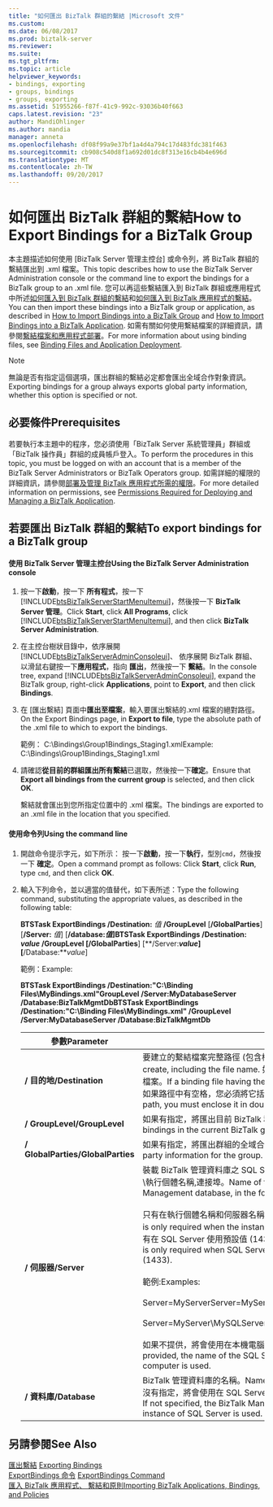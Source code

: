 ```yaml
---
title: "如何匯出 BizTalk 群組的繫結 |Microsoft 文件"
ms.custom: 
ms.date: 06/08/2017
ms.prod: biztalk-server
ms.reviewer: 
ms.suite: 
ms.tgt_pltfrm: 
ms.topic: article
helpviewer_keywords:
- bindings, exporting
- groups, bindings
- groups, exporting
ms.assetid: 51955266-f87f-41c9-992c-93036b40f663
caps.latest.revision: "23"
author: MandiOhlinger
ms.author: mandia
manager: anneta
ms.openlocfilehash: df08f99a9e37bf1a4d4a794c17d483fdc381f463
ms.sourcegitcommit: cb908c540d8f1a692d01dc8f313e16cb4b4e696d
ms.translationtype: MT
ms.contentlocale: zh-TW
ms.lasthandoff: 09/20/2017
---
```

# <a name="how-to-export-bindings-for-a-biztalk-group"></a><span data-ttu-id="70775-102">如何匯出 BizTalk 群組的繫結</span><span class="sxs-lookup"><span data-stu-id="70775-102">How to Export Bindings for a BizTalk Group</span></span>
<span data-ttu-id="70775-103">本主題描述如何使用 [BizTalk Server 管理主控台] 或命令列，將 BizTalk 群組的繫結匯出到 .xml 檔案。</span><span class="sxs-lookup"><span data-stu-id="70775-103">This topic describes how to use the BizTalk Server Administration console or the command line to export the bindings for a BizTalk group to an .xml file.</span></span> <span data-ttu-id="70775-104">您可以再這些繫結匯入到 BizTalk 群組或應用程式中所述[如何匯入到 BizTalk 群組的繫結](../core/how-to-import-bindings-into-a-biztalk-group.md)和[如何匯入到 BizTalk 應用程式的繫結](../core/how-to-import-bindings-into-a-biztalk-application.md)。</span><span class="sxs-lookup"><span data-stu-id="70775-104">You can then import these bindings into a BizTalk group or application, as described in [How to Import Bindings into a BizTalk Group](../core/how-to-import-bindings-into-a-biztalk-group.md) and [How to Import Bindings into a BizTalk Application](../core/how-to-import-bindings-into-a-biztalk-application.md).</span></span> <span data-ttu-id="70775-105">如需有關如何使用繫結檔案的詳細資訊，請參閱[繫結檔案和應用程式部署](../core/binding-files-and-application-deployment.md)。</span><span class="sxs-lookup"><span data-stu-id="70775-105">For more information about using binding files, see [Binding Files and Application Deployment](../core/binding-files-and-application-deployment.md).</span></span>  
  
> [!NOTE]
>  <span data-ttu-id="70775-106">無論是否有指定這個選項，匯出群組的繫結必定都會匯出全域合作對象資訊。</span><span class="sxs-lookup"><span data-stu-id="70775-106">Exporting bindings for a group always exports global party information, whether this option is specified or not.</span></span>  
  
## <a name="prerequisites"></a><span data-ttu-id="70775-107">必要條件</span><span class="sxs-lookup"><span data-stu-id="70775-107">Prerequisites</span></span>  
 <span data-ttu-id="70775-108">若要執行本主題中的程序，您必須使用「BizTalk Server 系統管理員」群組或「BizTalk 操作員」群組的成員帳戶登入。</span><span class="sxs-lookup"><span data-stu-id="70775-108">To perform the procedures in this topic, you must be logged on with an account that is a member of the BizTalk Server Administrators or BizTalk Operators group.</span></span> <span data-ttu-id="70775-109">如需詳細的權限的詳細資訊，請參閱[部署及管理 BizTalk 應用程式所需的權限](../core/permissions-required-for-deploying-and-managing-a-biztalk-application.md)。</span><span class="sxs-lookup"><span data-stu-id="70775-109">For more detailed information on permissions, see [Permissions Required for Deploying and Managing a BizTalk Application](../core/permissions-required-for-deploying-and-managing-a-biztalk-application.md).</span></span>  
  
## <a name="to-export-bindings-for-a-biztalk-group"></a><span data-ttu-id="70775-110">若要匯出 BizTalk 群組的繫結</span><span class="sxs-lookup"><span data-stu-id="70775-110">To export bindings for a BizTalk group</span></span>  
  
#### <a name="using-the-biztalk-server-administration-console"></a><span data-ttu-id="70775-111">使用 BizTalk Server 管理主控台</span><span class="sxs-lookup"><span data-stu-id="70775-111">Using the BizTalk Server Administration console</span></span>  
  
1.  <span data-ttu-id="70775-112">按一下**啟動**，按一下 **所有程式**，按一下  [!INCLUDE[btsBizTalkServerStartMenuItemui](../includes/btsbiztalkserverstartmenuitemui-md.md)]，然後按一下  **BizTalk Server 管理**。</span><span class="sxs-lookup"><span data-stu-id="70775-112">Click **Start**, click **All Programs**, click [!INCLUDE[btsBizTalkServerStartMenuItemui](../includes/btsbiztalkserverstartmenuitemui-md.md)], and then click **BizTalk Server Administration**.</span></span>  
  
2.  <span data-ttu-id="70775-113">在主控台樹狀目錄中，依序展開[!INCLUDE[btsBizTalkServerAdminConsoleui](../includes/btsbiztalkserveradminconsoleui-md.md)]、 依序展開 BizTalk 群組、 以滑鼠右鍵按一下**應用程式**，指向 **匯出**，然後按一下 **繫結**。</span><span class="sxs-lookup"><span data-stu-id="70775-113">In the console tree, expand [!INCLUDE[btsBizTalkServerAdminConsoleui](../includes/btsbiztalkserveradminconsoleui-md.md)], expand the BizTalk group, right-click **Applications**, point to **Export**, and then click **Bindings**.</span></span>  
  
3.  <span data-ttu-id="70775-114">在 [匯出繫結] 頁面中**匯出至檔案**，輸入要匯出繫結的.xml 檔案的絕對路徑。</span><span class="sxs-lookup"><span data-stu-id="70775-114">On the Export Bindings page, in **Export to file**, type the absolute path of the .xml file to which to export the bindings.</span></span>  
  
     <span data-ttu-id="70775-115">範例： C:\Bindings\Group1Bindings_Staging1.xml</span><span class="sxs-lookup"><span data-stu-id="70775-115">Example: C:\Bindings\Group1Bindings_Staging1.xml</span></span>  
  
4.  <span data-ttu-id="70775-116">請確認**從目前的群組匯出所有繫結**已選取，然後按一下**確定**。</span><span class="sxs-lookup"><span data-stu-id="70775-116">Ensure that **Export all bindings from the current group** is selected, and then click **OK**.</span></span>  
  
     <span data-ttu-id="70775-117">繫結就會匯出到您所指定位置中的 .xml 檔案。</span><span class="sxs-lookup"><span data-stu-id="70775-117">The bindings are exported to an .xml file in the location that you specified.</span></span>  
  
#### <a name="using-the-command-line"></a><span data-ttu-id="70775-118">使用命令列</span><span class="sxs-lookup"><span data-stu-id="70775-118">Using the command line</span></span>  
  
1.  <span data-ttu-id="70775-119">開啟命令提示字元，如下所示： 按一下**啟動**，按一下**執行**，型別`cmd`，然後按一下 **確定**。</span><span class="sxs-lookup"><span data-stu-id="70775-119">Open a command prompt as follows: Click **Start**, click **Run**, type `cmd`, and then click **OK**.</span></span>  
  
2.  <span data-ttu-id="70775-120">輸入下列命令，並以適當的值替代，如下表所述：</span><span class="sxs-lookup"><span data-stu-id="70775-120">Type the following command, substituting the appropriate values, as described in the following table:</span></span>  
  
     <span data-ttu-id="70775-121">**BTSTask ExportBindings /Destination:** *值* **/GroupLevel** [**/GlobalParties**] [**/Server:** *值*] [**/database:***值*]</span><span class="sxs-lookup"><span data-stu-id="70775-121">**BTSTask ExportBindings /Destination:** *value* **/GroupLevel** [**/GlobalParties**] [**/Server:***value*] [**/Database:***value*]</span></span>  
  
     <span data-ttu-id="70775-122">範例：</span><span class="sxs-lookup"><span data-stu-id="70775-122">Example:</span></span>  
  
     <span data-ttu-id="70775-123">**BTSTask ExportBindings /Destination:"C:\Binding Files\MyBindings.xml"GroupLevel /Server:MyDatabaseServer /Database:BizTalkMgmtDb**</span><span class="sxs-lookup"><span data-stu-id="70775-123">**BTSTask ExportBindings /Destination:"C:\Binding Files\MyBindings.xml" /GroupLevel /Server:MyDatabaseServer /Database:BizTalkMgmtDb**</span></span>  
  
    |<span data-ttu-id="70775-124">參數</span><span class="sxs-lookup"><span data-stu-id="70775-124">Parameter</span></span>|<span data-ttu-id="70775-125">值</span><span class="sxs-lookup"><span data-stu-id="70775-125">Value</span></span>|  
    |---------------|-----------|  
    |<span data-ttu-id="70775-126">**/ 目的地**</span><span class="sxs-lookup"><span data-stu-id="70775-126">**/Destination**</span></span>|<span data-ttu-id="70775-127">要建立的繫結檔案完整路徑 (包含檔案名稱)。</span><span class="sxs-lookup"><span data-stu-id="70775-127">Full path of the binding file to create, including the file name.</span></span> <span data-ttu-id="70775-128">如果具有相同路徑的繫結檔案已存在，將會覆寫檔案。</span><span class="sxs-lookup"><span data-stu-id="70775-128">If a binding file having the same path already exists, it is overwritten.</span></span> <span data-ttu-id="70775-129">如果路徑中有空格，您必須將它括在雙引號 (") 中。</span><span class="sxs-lookup"><span data-stu-id="70775-129">If there are spaces in the path, you must enclose it in double quotation marks (").</span></span>|  
    |<span data-ttu-id="70775-130">**/ GroupLevel**</span><span class="sxs-lookup"><span data-stu-id="70775-130">**/GroupLevel**</span></span>|<span data-ttu-id="70775-131">如果有指定，將匯出目前 BizTalk 群組中的所有繫結。</span><span class="sxs-lookup"><span data-stu-id="70775-131">When specified, all bindings in the current BizTalk group are exported.</span></span>|  
    |<span data-ttu-id="70775-132">**/ GlobalParties**</span><span class="sxs-lookup"><span data-stu-id="70775-132">**/GlobalParties**</span></span>|<span data-ttu-id="70775-133">如果有指定，將匯出群組的全域合作對象資訊。</span><span class="sxs-lookup"><span data-stu-id="70775-133">When specified, exports global party information for the group.</span></span>|  
    |<span data-ttu-id="70775-134">**/ 伺服器**</span><span class="sxs-lookup"><span data-stu-id="70775-134">**/Server**</span></span>|<span data-ttu-id="70775-135">裝載 BizTalk 管理資料庫之 SQL Server 執行個體的名稱，其格式為：伺服器名稱\執行個體名稱,連接埠。</span><span class="sxs-lookup"><span data-stu-id="70775-135">Name of the SQL Server instance hosting the BizTalk Management database, in the form ServerName\InstanceName,Port.</span></span><br /><br /> <span data-ttu-id="70775-136">只有在執行個體名稱和伺服器名稱不同時，才需要執行個體名稱。</span><span class="sxs-lookup"><span data-stu-id="70775-136">Instance name is only required when the instance name is different than the server name.</span></span> <span data-ttu-id="70775-137">只有在 SQL Server 使用預設值 (1433) 以外的連接埠編號時，才需要連接埠。</span><span class="sxs-lookup"><span data-stu-id="70775-137">Port is only required when SQL Server uses a port number other than the default (1433).</span></span><br /><br /> <span data-ttu-id="70775-138">範例:</span><span class="sxs-lookup"><span data-stu-id="70775-138">Examples:</span></span><br /><br /> <span data-ttu-id="70775-139">Server=MyServer</span><span class="sxs-lookup"><span data-stu-id="70775-139">Server=MyServer</span></span><br /><br /> <span data-ttu-id="70775-140">Server=MyServer\MySQLServer,1533</span><span class="sxs-lookup"><span data-stu-id="70775-140">Server=MyServer\MySQLServer,1533</span></span><br /><br /> <span data-ttu-id="70775-141">如果不提供，將會使用在本機電腦上執行的 SQL Server 執行個體的名稱。</span><span class="sxs-lookup"><span data-stu-id="70775-141">If not provided, the name of the SQL Server instance running on the local computer is used.</span></span>|  
    |<span data-ttu-id="70775-142">**/ 資料庫**</span><span class="sxs-lookup"><span data-stu-id="70775-142">**/Database**</span></span>|<span data-ttu-id="70775-143">BizTalk 管理資料庫的名稱。</span><span class="sxs-lookup"><span data-stu-id="70775-143">Name of the BizTalk Management database.</span></span> <span data-ttu-id="70775-144">如果沒有指定，將會使用在 SQL Server 本機執行個體中執行的 BizTalk 管理資料庫。</span><span class="sxs-lookup"><span data-stu-id="70775-144">If not specified, the BizTalk Management database running in the local instance of SQL Server is used.</span></span>|  
  
## <a name="see-also"></a><span data-ttu-id="70775-145">另請參閱</span><span class="sxs-lookup"><span data-stu-id="70775-145">See Also</span></span>  
 <span data-ttu-id="70775-146">[匯出繫結](../core/exporting-bindings6.md) </span><span class="sxs-lookup"><span data-stu-id="70775-146">[Exporting Bindings](../core/exporting-bindings6.md) </span></span>  
 <span data-ttu-id="70775-147">[ExportBindings 命令](../core/exportbindings-command.md) </span><span class="sxs-lookup"><span data-stu-id="70775-147">[ExportBindings Command](../core/exportbindings-command.md) </span></span>  
 [<span data-ttu-id="70775-148">匯入 BizTalk 應用程式、 繫結和原則</span><span class="sxs-lookup"><span data-stu-id="70775-148">Importing BizTalk Applications, Bindings, and Policies</span></span>](../core/importing-biztalk-applications-bindings-and-policies.md)